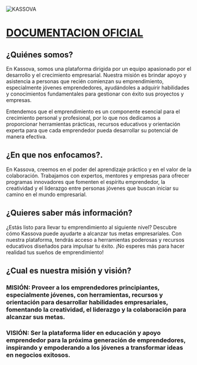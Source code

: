 ![KASSOVA](https://byte-storm.katsito.xyz/proyects/Kassova/POS/DEMO/main/assets/img/imp/file.png)

# [DOCUMENTACION OFICIAL](https://bytestorm.gitbook.io/byte-storm/)

## ¿Quiénes somos?
En Kassova, somos una plataforma dirigida por un equipo apasionado por el desarrollo y el crecimiento empresarial. Nuestra misión es brindar apoyo y asistencia a personas que recién comienzan su emprendimiento, especialmente jóvenes emprendedores, ayudándoles a adquirir habilidades y conocimientos fundamentales para gestionar con éxito sus proyectos y empresas.

Entendemos que el emprendimiento es un componente esencial para el crecimiento personal y profesional, por lo que nos dedicamos a proporcionar herramientas prácticas, recursos educativos y orientación experta para que cada emprendedor pueda desarrollar su potencial de manera efectiva.

## ¿En que nos enfocamos?.
En Kassova, creemos en el poder del aprendizaje práctico y en el valor de la colaboración. Trabajamos con expertos, mentores y empresas para ofrecer programas innovadores que fomenten el espíritu emprendedor, la creatividad y el liderazgo entre personas jóvenes que buscan iniciar su camino en el mundo empresarial.

## ¿Quieres saber más información?
¿Estás listo para llevar tu emprendimiento al siguiente nivel? Descubre cómo Kassova puede ayudarte a alcanzar tus metas empresariales. Con nuestra plataforma, tendrás acceso a herramientas poderosas y recursos educativos diseñados para impulsar tu éxito. ¡No esperes más para hacer realidad tus sueños de emprendimiento!

## ¿Cual es nuestra misión y visión?
### MISIÓN: Proveer a los emprendedores principiantes, especialmente jóvenes, con herramientas, recursos y orientación para desarrollar habilidades empresariales, fomentando la creatividad, el liderazgo y la colaboración para alcanzar sus metas.

### VISIÓN: Ser la plataforma líder en educación y apoyo emprendedor para la próxima generación de emprendedores, inspirando y empoderando a los jóvenes a transformar ideas en negocios exitosos.
